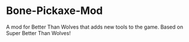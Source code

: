 # Bone-Pickaxe-Mod
A mod for Better Than Wolves that adds new tools to the game. Based on Super Better Than Wolves!
